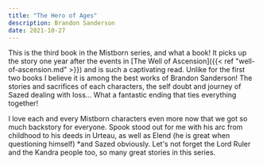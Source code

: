 ```yaml
---
title: "The Hero of Ages"
description: Brandon Sanderson
date: 2021-10-27
---
```


This is the third book in the Mistborn series, and what a book! It picks up the story one year after the events in [The Well of Ascension]({{< ref "well-of-ascension.md" >}}) and is such a captivating read. Unlike for the first two books I believe it is among the best works of Brandon Sanderson! The stories and sacrifices of each characters, the self doubt and journey of Sazed dealing with loss... What a fantastic ending that ties everything together!

I love each and every Mistborn characters even more now that we got so much backstory for everyone. Spook stood out for me with his arc from childhood to his deeds in Urteau, as well as Elend (he is great when questioning himself) *and Sazed obviously. Let's not forget the Lord Ruler and the Kandra people too, so many great stories in this series.
